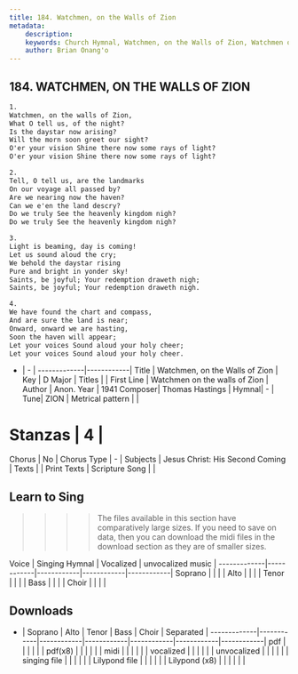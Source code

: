 ```yaml
---
title: 184. Watchmen, on the Walls of Zion
metadata:
    description: 
    keywords: Church Hymnal, Watchmen, on the Walls of Zion, Watchmen on the walls of Zion, 
    author: Brian Onang'o
---
```



## 184. WATCHMEN, ON THE WALLS OF ZION

```txt
1.
Watchmen, on the walls of Zion, 
What O tell us, of the night? 
Is the daystar now arising? 
Will the morn soon greet our sight? 
O'er your vision Shine there now some rays of light?
O'er your vision Shine there now some rays of light?

2.
Tell, O tell us, are the landmarks 
On our voyage all passed by? 
Are we nearing now the haven? 
Can we e'en the land descry?
Do we truly See the heavenly kingdom nigh? 
Do we truly See the heavenly kingdom nigh?

3.
Light is beaming, day is coming! 
Let us sound aloud the cry; 
We behold the daystar rising 
Pure and bright in yonder sky! 
Saints, be joyful; Your redemption draweth nigh; 
Saints, be joyful; Your redemption draweth nigh.

4.
We have found the chart and compass, 
And are sure the land is near; 
Onward, onward we are hasting, 
Soon the haven will appear; 
Let your voices Sound aloud your holy cheer; 
Let your voices Sound aloud your holy cheer. 

```

- |   -  |
-------------|------------|
Title | Watchmen, on the Walls of Zion |
Key | D Major |
Titles |  |
First Line | Watchmen on the walls of Zion |
Author | Anon.
Year | 1941
Composer| Thomas Hastings |
Hymnal|  - |
Tune| ZION |
Metrical pattern | |
# Stanzas | 4 |
Chorus | No |
Chorus Type | - |
Subjects | Jesus Christ: His Second Coming |
Texts |  |
Print Texts | 
Scripture Song |  |
  
## Learn to Sing

>>>> The files available in this section have comparatively large sizes. If you need to save on data, then you can download the midi files in the download section as they are of smaller sizes.

Voice |  Singing Hymnal | Vocalized | unvocalized music |
-------------|------------|------------|------------|------------|
Soprano | | | |
Alto | | | |
Tenor | | | |
Bass | | | |
Choir | | | |

## Downloads

- |  Soprano | Alto | Tenor | Bass | Choir | Separated |
-------------|------------|------------|------------|------------|------------|------------|
pdf | | | | | |
pdf(x8) | | | | | |
midi | | | | | |
vocalized | | | | | |
unvocalized | | | | | |
singing file | | | | | |
Lilypond file | | | | | |
Lilypond (x8) | | | | | |
  
